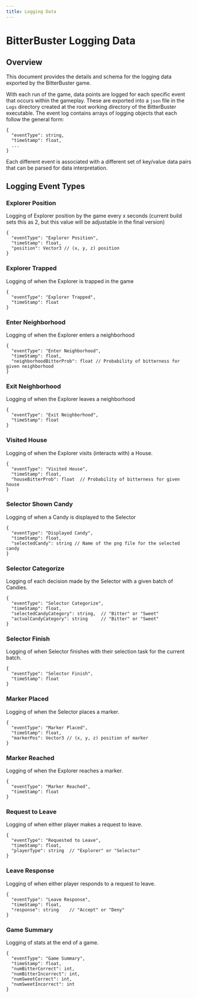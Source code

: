 ```yaml
---
title: Logging Data
---
```


# BitterBuster Logging Data
## Overview
This document provides the details and schema for the logging data exported by the BitterBuster game. 

With each run of the game, data points are logged for each specific event that occurs within the gameplay. These are exported into a `json` file in the `Logs` directory created at the root working directory of the BitterBuster executable. The event log contains arrays of logging objects that each follow the general form:
```
{
  "eventType": string,
  "timeStamp": float,
  ...
}
```

Each different event is associated with a different set of key/value data pairs that can be parsed for data interpretation.

## Logging Event Types
### Explorer Position
Logging of Explorer position by the game every x seconds (current build sets this as 2, but this value will be adjustable in the final version)

```
{
  "eventType": "Explorer Position",
  "timeStamp": float,
  "position": Vector3 // (x, y, z) position
}
```

### Explorer Trapped
Logging of when the Explorer is trapped in the game

```
{
  "eventType": "Explorer Trapped",
  "timeStamp": float
}
```

### Enter Neighborhood
Logging of when the Explorer enters a neighborhood

```
{
  "eventType": "Enter Neighborhood",
  "timeStamp": float,
  "neighborhoodBitterProb": float // Probability of bitterness for given neighborhood
}
```

### Exit Neighborhood
Logging of when the Explorer leaves a neighborhood

```
{
  "eventType": "Exit Neighborhood",
  "timeStamp": float
}
```

### Visited House
Logging of when the Explorer visits (interacts with) a House.

```
{
  "eventType": "Visited House",
  "timeStamp": float,
  "houseBitterProb": float	// Probability of bitterness for given house
}
```

### Selector Shown Candy
Logging of when a Candy is displayed to the Selector

```
{
  "eventType": "Displayed Candy",
  "timeStamp": float,
  "selectedCandy": string // Name of the png file for the selected candy
}
```

### Selector Categorize
Logging of each decision made by the Selector with a given batch of Candies.

```
{
  "eventType": "Selector Categorize",
  "timeStamp": float,
  "selectedCandyCategory": string, 	// "Bitter" or "Sweet"
  "actualCandyCategory": string 	// "Bitter" or "Sweet"
}
```

### Selector Finish
Logging of when Selector finishes with their selection task for the current batch.

```
{
  "eventType": "Selector Finish",
  "timeStamp": float
}
```

### Marker Placed
Logging of when the Selector places a marker.

```
{
  "eventType": "Marker Placed",
  "timeStamp": float,
  "markerPos": Vector3 // (x, y, z) position of marker
}
```

### Marker Reached
Logging of when the Explorer reaches a marker.

```
{
  "eventType": "Marker Reached",
  "timeStamp": float
}
```

### Request to Leave
Logging of when either player makes a request to leave.

```
{
  "eventType": "Requested to Leave",
  "timeStamp": float,
  "playerType": string	// "Explorer" or "Selector"
}
```

### Leave Response
Logging of when either player responds to a request to leave.

```
{
  "eventType": "Leave Response",
  "timeStamp": float,
  "response": string	// "Accept" or "Deny"
}
```

### Game Summary
Logging of stats at the end of a game.

```
{
  "eventType": "Game Summary",
  "timeStamp": float,
  "numBitterCorrect": int,
  "numBitterIncorrect": int,
  "numSweetCorrect": int,
  "numSweetIncorrect": int
}
```
